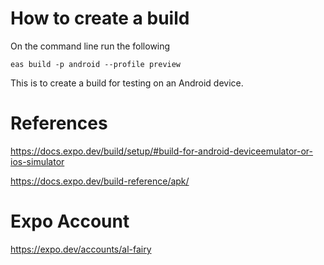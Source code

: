 # How to create a build

On the command line run the following

```
eas build -p android --profile preview
```

This is to create a build for testing on an Android device.

# References

https://docs.expo.dev/build/setup/#build-for-android-deviceemulator-or-ios-simulator

https://docs.expo.dev/build-reference/apk/

# Expo Account

https://expo.dev/accounts/al-fairy
